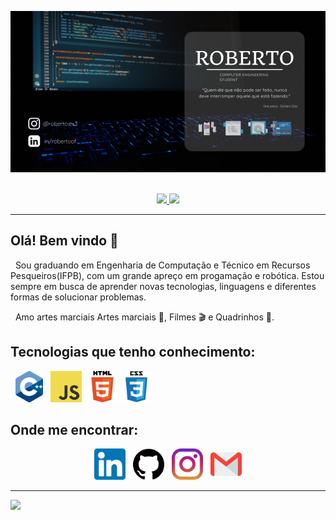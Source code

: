 <p align='center'>
<img src="https://github.com/roberto967/roberto967/blob/main/imgs/Header_Roberto.png?raw=true">&nbsp;&nbsp;
</p>

<p align="center">
  <a href="https://github.com/roberto967">
    <img height="160em" src="https://github-readme-stats.vercel.app/api?username=roberto967&theme=tokyonight&show_icons=true&include_all_commits=true&count_private=true" />
    <img height="110em" src="https://github-readme-stats.vercel.app/api/top-langs/?username=roberto967&theme=tokyonight&layout=compact&langs_count=6" />
  </a>
</p>

---

## Olá! Bem vindo 👋

<p> 
  &nbsp;
  Sou graduando em Engenharia de Computação e Técnico em Recursos Pesqueiros(IFPB), com um grande apreço em progamação e robótica. Estou sempre em busca de aprender novas tecnologias, linguagens e diferentes formas de solucionar problemas.
</p>
  
<p>
  &nbsp;
  Amo artes marciais Artes marciais 🥋, Filmes 🎬 e Quadrinhos 📔.
</p>

## Tecnologias que tenho conhecimento:

<p>
  &nbsp;
  <img height="50" src="https://github.com/roberto967/roberto967/blob/main/imgs/cpp.png?raw=true">&nbsp;&nbsp;
  <img height="50" src="https://github.com/roberto967/roberto967/blob/main/imgs/javascript.png?raw=true">&nbsp;
  <img height="50" src="https://github.com/roberto967/roberto967/blob/main/imgs/html.png?raw=true">
  <img height="50" src="https://github.com/roberto967/roberto967/blob/main/imgs/css.png?raw=true">
</p>

## Onde me encontrar:

<p align="center">
  <a href="www.linkedin.com/in/robertoof"><img height="50" src="https://github.com/roberto967/roberto967/blob/main/imgs/linkedin.png?raw=true"></a>&nbsp;&nbsp;
  <a href="https://https://github.com/roberto967"><img height="50" src="https://github.com/roberto967/roberto967/blob/main/imgs/github.png?raw=true"></a>&nbsp;&nbsp;
  <a href="https://www.instagram.com/roberto.ex3/"><img height="50" src="https://github.com/roberto967/roberto967/blob/main/imgs/instagram.png?raw=true"></a>&nbsp;&nbsp;
  <a href="mailto:robertoo.jof@gmail.com"><img height="50" src="https://github.com/roberto967/roberto967/blob/main/imgs/gmail.png?raw=true"></a>
</p>

---
![](https://komarev.com/ghpvc/?username=roberto967&color=456fb5&style=flat)
